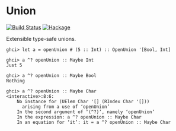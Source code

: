 # Union

[![Build Status](https://img.shields.io/travis/int-index/union.svg)](https://travis-ci.org/int-index/union)
[![Hackage](https://img.shields.io/hackage/v/union.svg)](https://hackage.haskell.org/package/union)

Extensible type-safe unions.

```
ghci> let a = openUnion # (5 :: Int) :: OpenUnion '[Bool, Int]

ghci> a ^? openUnion :: Maybe Int
Just 5

ghci> a ^? openUnion :: Maybe Bool
Nothing

ghci> a ^? openUnion :: Maybe Char
<interactive>:8:6:
    No instance for (UElem Char '[] (RIndex Char '[]))
      arising from a use of ‘openUnion’
    In the second argument of ‘(^?)’, namely ‘openUnion’
    In the expression: a ^? openUnion :: Maybe Char
    In an equation for ‘it’: it = a ^? openUnion :: Maybe Char
```
